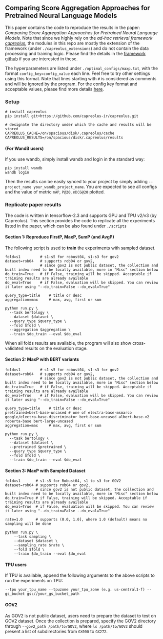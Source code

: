 ## Comparing Score Aggregation Approaches for Pretrained Neural Language Models

This paper contains the code to reproduce the results in the paper: *Comparing Score Aggregation Approaches for Pretrained Neural Language Models.*
Note that since we highly rely on the *ad-hoc retrieval framework [capreolus](https://capreolus.ai/)*, 
the modules in this repo are mostly the extension of the framework (under `./capreolus_extensions`) and do not contain the data processing and training logic.
Please find the details in the [framework github](https://github.com/capreolus-ir/capreolus) if you are interested in these.

The hyperparameters are listed under `./optimal_configs/maxp.txt`, with the format `config_key=config_value` each line.
Feel free to try other settings using this format. Note that lines starting with `#` is considered as comments and will be ignored by the program.
For the config key format and acceptable values, please find more details [here](https://capreolus.ai/en/latest/quick.html#command-line-interface). 

### Setup
```
# install capreolus
pip install git+https://github.com/capreolus-ir/capreolus.git

# designate the directory under which the cache and results will be stored 
CAPREOLUS_CACHE=/on/spacious/disk/.capreolus/cache
CAPREOLUS_RESULTS=/on/spacious/disk/.capreolus/results
```

#### (For WandB users)
If you use wandb, simply install wandb and login in the standard way:
```
pip install wandb
wandb login
``` 
Then the results can be easily synced to your project by simply adding `--project_name your_wandb_project_name`. 
You are expected to see all configs and the value of metric `mAP`, `P@20`, `nDCG@20` plotted. 

### Replicate paper results 
The code is written in tensorflow-2.3 and supports GPU and TPU v2/v3 (by Capreolus). 
This section provides the code to replicate all the experiments listed in the paper, 
which can be also found under `./scripts`

#### Section 1: Reproduce FirstP, MaxP, SumP (and AvgP)
The following script is used to **train** the experiments with sampled dataset. 
```
fold=s1         # s1-s5 for robust04, s1-s3 for gov2
dataset=rob04   # supports rob04 or gov2,
                # since gov2 is not public dataset, the collection and built index need to be locally available, more in "Misc" section below
do_train=True   # if False, training will be skipped. Acceptable if training results are already available
do_eval=True    # if False, evaluation will be skipped. You can review it later using "--do_train=False --do_eval=True"

query_type=title    # title or desc
aggregation=max     # max, avg, first or sum

python run.py \
  --task bertology \
  --dataset $dataset \
  --query_type $query_type \
  --fold $fold \
  --aggregation $aggregation \
  --train $do_train --eval $do_eval
```

When all folds results are available, the program will also show cross-validated results on the evaluation stage. 

#### Section 2: MaxP with BERT variants
```
fold=s1         # s1-s5 for robust04, s1-s3 for gov2
dataset=rob04   # supports rob04 or gov2,
                # since gov2 is not public dataset, the collection and built index need to be locally available, more in "Misc" section below
do_train=True   # if False, training will be skipped. Acceptable if training results are already available
do_eval=True    # if False, evaluation will be skipped. You can review it later using "--do_train=False --do_eval=True"

query_type=title    # title or desc
pretrained=bert-base-uncased # one of electra-base-msmarco google/electra-base-discriminator bert-base-uncased albert-base-v2 roberta-base bert-large-uncased
aggregation=max     # max, avg, first or sum

python run.py \
  --task bertology \
  --dataset $dataset \
  --pretrained $pretrained \
  --query_type $query_type \
  --fold $fold \
  --train $do_train --eval $do_eval
```

#### Section 3: MaxP with Sampled Dataset 
```
fold=s1       # s1-s5 for Robust04, s1 to s3 for GOV2
dataset=rob04 # supports rob04 or gov2,
              # since gov2 is not public dataset, the collection and built index need to be locally available, more in "Misc" section below
do_train=True # if False, training will be skipped. Acceptable if training results are already available
do_eval=True  # if False, evaluation will be skipped. You can review it later using "--do_train=False --do_eval=True"

rate=1.0      # supports (0.0, 1.0], where 1.0 (default) means no sampling will be done

python run.py \
    --task sampling \
    --dataset $dataset \
    --sampling_rate $rate \
    --fold $fold \
    --train $do_train --eval $do_eval 
```


#### TPU users
If TPU is available, append the following arguments to the above scripts to run the experiments on TPU: 
```
--tpu your_tpu_name --tpuzone your_tpu_zone (e.g. us-central1-f) --gs_bucket gs://your_gs_bucket_path
``` 


#### GOV2 
As GOV2 is not public dataset, users need to prepare the dataset to test on GOV2 dataset.
Once the collection is prepared, specify the GOV2 directory through `--gov2_path /path/to/GOV2`,
where `ls /path/to/GOV2` should present a list of subdirectories from `GX000` to `GX272`. 
